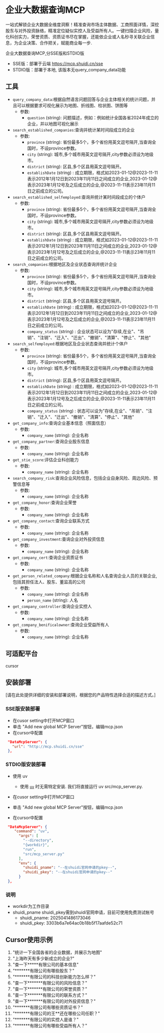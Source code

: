# 企业大数据查询MCP
一站式解锁企业大数据全维度洞察！精准查询市场主体数据、工商照面详情，深挖股东与对外投资脉络，精准定位疑似实控人及受益所有人。一键扫描企业风险，量化科创实力，荣誉资质、资质证书尽在掌握，还能依企业或人名秒寻关联企业信息，为企业决策、合作把关，赋能商业每一步.

企业大数据查询MCP,分SSE版和STDIO版
- SSE版：部署于云端 https://mcp.shuidi.cn/sse
- STDIO版：部署于本地, 该版本无query_company_data功能
 
## 工具
- `query_company_data`:根据自然语言问题回答与企业主体相关的统计问题，并且可以根据要求可视化展示为地图、折线图、柱状图、饼图等
  - 参数:
      - `question` (string): 问题描述，例如：例如统计全国各省2024年成立的企业，并以地图可视化展示 
- `search_established_companies`:查询并统计某时间段成立的企业
  - 参数:
      - `province` (string): 省份最多5个，多个省份用英文逗号隔开,当查询全国时，不设province参数。
      - `city` (string): 城市,多个城市用英文逗号隔开,city参数必须设为地级市。
      - `district` (string): 区县,多个区县用英文逗号隔开。
      - `establishDate` (string) : 成立期限，格式如2023-01-12@2023-11-11 表示2012年1月12日到2023年11月11日之间成立的企业,2023-01-12@表示2023年1月12号及之后成立的企业,@2023-11-11表示23年11月11日之前成立的公司。
- `search_established_selfemployed`:查询并统计某时间段成立的个体户
  - 参数:
      - `province` (string): 省份最多5个，多个省份用英文逗号隔开,当查询全国时，不设province参数。
      - `city` (string): 城市,多个城市用英文逗号隔开,city参数必须设为地级市。
      - `district` (string): 区县,多个区县用英文逗号隔开。
      - `establishDate` (string) : 成立期限，格式如2023-01-12@2023-11-11 表示2012年1月12日到2023年11月11日之间成立的企业,2023-01-12@表示2023年1月12号及之后成立的企业,@2023-11-11表示23年11月11日之前成立的公司。
- `search_companies`:根据地区及企业状态查询并统计企业
  - 参数:
      - `province` (string): 省份最多5个，多个省份用英文逗号隔开,当查询全国时，不设province参数。
      - `city` (string): 城市,多个城市用英文逗号隔开,city参数必须设为地级市。
      - `district` (string): 区县,多个区县用英文逗号隔开。
      - `establishDate` (string) : 成立期限，格式如2023-01-12@2023-11-11 表示2012年1月12日到2023年11月11日之间成立的企业,2023-01-12@表示2023年1月12号及之后成立的企业,@2023-11-11表示23年11月11日之前成立的公司。 
      - `company_status` (string) : 企业状态可以设为"存续,在业"、"吊销"、"注销"、"迁入"、"迁出"、"撤销"、"清算"、"停止"、"其他"
- `search_selfemployed`:根据地区及企业状态查询并统计个体户
  - 参数:
      - `province` (string): 省份最多5个，多个省份用英文逗号隔开,当查询全国时，不设province参数。
      - `city` (string): 城市,多个城市用英文逗号隔开,city参数必须设为地级市。
      - `district` (string): 区县,多个区县用英文逗号隔开。
      - `establishDate` (string) : 成立期限，格式如2023-01-12@2023-11-11 表示2012年1月12日到2023年11月11日之间成立的企业,2023-01-12@表示2023年1月12号及之后成立的企业,@2023-11-11表示23年11月11日之前成立的公司。 
      - `company_status` (string) : 状态可以设为"存续,在业"、"吊销"、"注销"、"迁入"、"迁出"、"撤销"、"清算"、"停止"、"其他"
- `get_company_info`:查询企业基本信息（照面信息）
  - 参数:
      - `company_name` (string): 企业名称
- `get_company_partner`:查询企业股东信息
  - 参数:
      - `company_name` (string): 企业名称
- `get_stie_score`:评估企业科创能力
  - 参数:
      - `company_name` (string): 企业名称
- `search_company_risk`:查询企业风险信息，包括企业自身风险、周边风险、预警信息等
  - 参数:
      - `company_name` (string): 企业名称
- `get_company_honor`:查询企业荣誉
  - 参数:
      - `company_name` (string): 企业名称
- `get_company_contact`:查询企业联系方式
  - 参数:
      - `company_name` (string): 企业名称
- `get_company_investment`:查询企业对外投资信息
  - 参数:
      - `company_name` (string): 企业名称
- `get_company_cert`:查询企业资质证书
  - 参数:
      - `company_name` (string): 企业名称
- `get_person_related_company`:根据企业名称和人名查询企业人员的关联企业,包括其担任法人、股东、董监高的公司
  - 参数:
      - `company_name` (string): 企业名称
      - `person_name` (string): 人名
- `get_company_controller`:查询企业实控人
  - 参数:
      - `company_name` (string): 企业名称
- `get_company_benificalowner`:查询企业受益所有人
  - 参数:
      - `company_name` (string): 企业名称
    
## 可适配平台
cursor

## 安装部署
[请在此处提供详细的安装和部署说明，根据您的产品特性选择合适的描述方式。]
### SSE版安装部署
- 在cusor setting中打开MCP窗口
- 单击 "Add new global MCP Server"按钮，编辑mcp.json
- 在cursor中配置
```json
 "DataMcpServer": {
   "url": "http://mcp.shuidi.cn/sse"  
 },
```
### STDIO版安装部署

- 使用 uv
  - 使用 [`uv`](https://docs.astral.sh/uv/) 时无需特定安装. 我们将直接运行 uv src/mcp_server.py.

- 在cusor setting中打开MCP窗口
- 单击 "Add new global MCP Server"按钮，编辑mcp.json
- 在cursor中配置
```json
 "DataMcpServer": {
    "command": "uv",
      "args": [
        "--directory",
        "{workdir}",
        "run",
        "src/mcp_server.py"
      ],
      "env": {
        "shuidi_pname": "--在shuidi官网申请的pkey--",
        "shuidi_pkey": "--在shuidi官网申请的pkey--"
      }
 },
``` 
### 说明
- workdir为工作目录
- shuidi_pname shuidi_pkey需到shuidi官网申请，目前可使用免费测试帐号
  - shuidi_pname: 2025041486173046
  - shuidi_pkey: 3303b6a7e64ac0b18b5f17aafde52c71

## Cursor使用示例
1. "统计一下全国各省的企业数据，并展示为地图"
2. "上海昨天有多少新成立的企业?"
3. "查一下*****有限公司的基本信息"
4. "*******有限公司有哪些股东？"
5. "*******有限公司的科技创新能力怎么样？"
6. "查一下*******有限公司的风险信息？"
7. "查一下*******有限公司的荣誉资质？"
8. "查一下*******有限公司的联系方式？"
9. "查一下*******有限公司的对外投资信息？"
10. "*******有限公司有哪些资质证书？"
11. "*******有限公司的王**还在哪些公司任职？"
12. "*******有限公司的实控人是谁？"
13. "*******有限公司有哪些受益所有人？"




